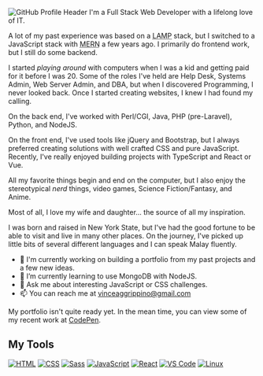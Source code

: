![GitHub Profile Header](https://aggrippino.com/VAggrippino/Images/GitHubProfileHeader.jpg)
I'm a Full Stack Web Developer with a lifelong love of IT.

A lot of my past experience was based on a <abbr title="Linux, Apache, MySQL, PHP">LAMP</abbr> stack, but I switched to a JavaScript stack with <abbr title="MongoDB, Express, React, NodeJS">MERN</abbr> a few years ago. I primarily do frontend work, but I still do some backend.

I started _playing around_ with computers when I was a kid and getting paid for it before I was 20. Some of the roles I've held are Help Desk, Systems Admin, Web Server Admin, and DBA, but when I discovered Programming, I never looked back. Once I started creating websites, I knew I had found my calling.

On the back end, I've worked with Perl/CGI, Java, PHP (pre-Laravel), Python, and NodeJS.

On the front end, I've used tools like jQuery and Bootstrap, but I always preferred creating solutions with well crafted CSS and pure JavaScript. Recently, I've really enjoyed building projects with TypeScript and React or Vue.

All my favorite things begin and end on the computer, but I also enjoy the stereotypical _nerd_ things, video games, Science Fiction/Fantasy, and Anime.

Most of all, I love my wife and daughter... the source of all my inspiration.

I was born and raised in New York State, but I've had the good fortune to be able to visit and live in many other places. On the journey, I've picked up little bits of several different languages and I can speak Malay fluently.

- 🔭 I'm currently working on building a portfolio from my past projects and a few new ideas.
- 🌱 I’m currently learning to use MongoDB with NodeJS.
- 💬 Ask me about interesting JavaScript or CSS challenges.
- 📫 You can reach me at vinceaggrippino@gmail.com

My portfolio isn't quite ready yet. In the mean time, you can view some of my recent work at [CodePen](https://codepen.io/VAggrippino).

## My Tools

<a href="https://aggrippino.com/VAggrippino/Images/HTML5.png" title="HTML"><img src="https://aggrippino.com/VAggrippino/Images/HTML5.png" alt="HTML" /></a>
<a href="https://aggrippino.com/VAggrippino/Images/CSS3.png" title="CSS"><img src="https://aggrippino.com/VAggrippino/Images/CSS3.png" alt="CSS" /></a>
<a href="https://aggrippino.com/VAggrippino/Images/Sass.png" title="Sass"><img src="https://aggrippino.com/VAggrippino/Images/Sass.png" alt="Sass" /></a>
<a href="https://aggrippino.com/VAggrippino/Images/JavaScript.png" title="JavaScript"><img src="https://aggrippino.com/VAggrippino/Images/JavaScript.png" alt="JavaScript" /></a>
<a href="https://aggrippino.com/VAggrippino/Images/React.png" title="React"><img src="https://aggrippino.com/VAggrippino/Images/React.png" alt="React" /></a>
<a href="https://aggrippino.com/VAggrippino/Images/VSCode.png" title="VS Code"><img src="https://aggrippino.com/VAggrippino/Images/VSCode.png" alt="VS Code" /></a>
<a href="https://aggrippino.com/VAggrippino/Images/Linux.png" title="Linux"><img src="https://aggrippino.com/VAggrippino/Images/Linux.png" alt="Linux" /></a>
